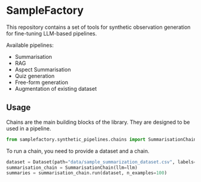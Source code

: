# SampleFactory

This repository contains a set of tools for synthetic observation generation for fine-tuning LLM-based pipelines.

Available pipelines:
- Summarisation
- RAG
- Aspect Summarisation
- Quiz generation
- Free-form generation
- Augmentation of existing dataset


## Usage

Chains are the main building blocks of the library. They are designed to be used in a pipeline.

```python
from samplefactory.synthetic_pipelines.chains import SummarisationChain
``` 

To run a chain, you need to provide a dataset and a chain.

```python
dataset = Dataset(path="data/sample_summarization_dataset.csv", labels=False)
summarisation_chain = SummarisationChain(llm=llm)
summaries = summarisation_chain.run(dataset, n_examples=100)
``` 